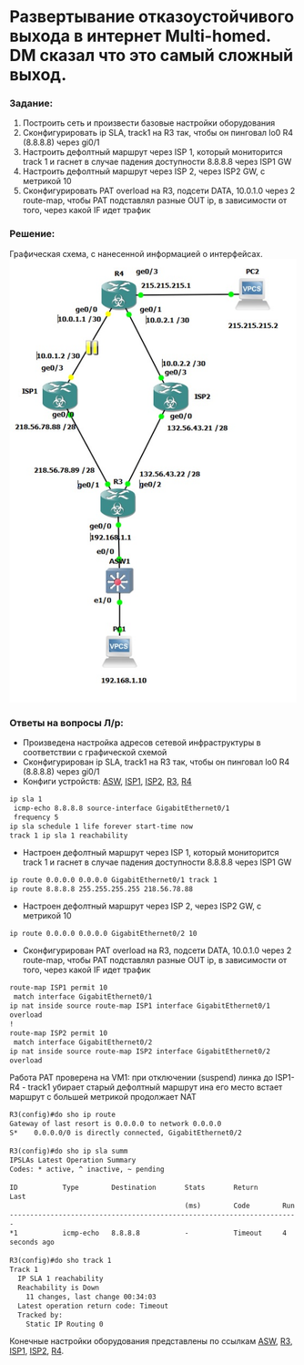 # Развертывание отказоустойчивого выхода в интернет Multi-homed. DM сказал что это самый сложный выход.

###  Задание:
1. Построить сеть и произвести базовые настройки оборудования
2. Сконфигурировать ip SLA, track1 на R3 так, чтобы он пинговал lo0 R4 (8.8.8.8) через gi0/1
3. Настроить дефолтный маршрут через ISP 1, который мониторится track 1 и гаснет в случае падения доступности 8.8.8.8 через ISP1 GW
4. Настроить дефолтный маршрут через ISP 2, через ISP2 GW, с метрикой 10
5. Сконфигурировать PAT overload на R3, подсети DATA, 10.0.1.0 через 2 route-map, чтобы PAT подставлял разные OUT ip, в зависимости от того, через какой IF идет трафик 

###  Решение:
Графическая схема, с нанесенной информацией о интерфейсах.
![](lab3.jpg)

### Ответы на вопросы Л/р:
- Произведена настройка адресов сетевой инфраструктуры в соответствии с графической схемой
- Сконфигурирован ip SLA, track1 на R3 так, чтобы он пинговал lo0 R4 (8.8.8.8) через gi0/1
- Конфиги устройств: [ASW](configs/ASW), [ISP1](configs/ISP1), [ISP2](configs/ISP2), [R3](configs/R3), [R4](configs/R4)
```
ip sla 1
 icmp-echo 8.8.8.8 source-interface GigabitEthernet0/1
 frequency 5
ip sla schedule 1 life forever start-time now
track 1 ip sla 1 reachability
```
- Настроен дефолтный маршрут через ISP 1, который мониторится track 1 и гаснет в случае падения доступности 8.8.8.8 через ISP1 GW
```
ip route 0.0.0.0 0.0.0.0 GigabitEthernet0/1 track 1
ip route 8.8.8.8 255.255.255.255 218.56.78.88
```

- Настроен дефолтный маршрут через ISP 2, через ISP2 GW, с метрикой 10
```
ip route 0.0.0.0 0.0.0.0 GigabitEthernet0/2 10
```
- Сконфигурирован PAT overload на R3, подсети DATA, 10.0.1.0 через 2 route-map, чтобы PAT подставлял разные OUT ip, в зависимости от того, через какой IF идет трафик 
```
route-map ISP1 permit 10
 match interface GigabitEthernet0/1
ip nat inside source route-map ISP1 interface GigabitEthernet0/1 overload
!
route-map ISP2 permit 10
 match interface GigabitEthernet0/2
ip nat inside source route-map ISP2 interface GigabitEthernet0/2 overload
```

Работа PAT проверена на VM1: при отключении (suspend) линка до ISP1-R4 - track1 убирает старый дефолтный маршрут ина его место встает маршрут с большей метрикой продолжает NAT
```
R3(config)#do sho ip route
Gateway of last resort is 0.0.0.0 to network 0.0.0.0
S*    0.0.0.0/0 is directly connected, GigabitEthernet0/2

R3(config)#do sho ip sla summ
IPSLAs Latest Operation Summary
Codes: * active, ^ inactive, ~ pending

ID           Type        Destination       Stats       Return      Last
                                           (ms)        Code        Run 
-----------------------------------------------------------------------
*1           icmp-echo   8.8.8.8           -           Timeout     4 seconds ago

R3(config)#do sho track 1
Track 1
  IP SLA 1 reachability
  Reachability is Down
    11 changes, last change 00:34:03
  Latest operation return code: Timeout
  Tracked by:
    Static IP Routing 0
```


Конечные настройки оборудования представлены по ссылкам [ASW](Configs/ASW), [R3](Configs/R3), [ISP1](Configs/ISP1), [ISP2](Configs/ISP2), [R4](Configs/R4).
